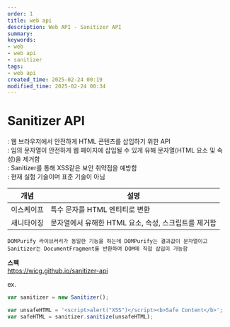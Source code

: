 ```yaml
---
order: 1
title: web api
description: Web API - Sanitizer API
summary:
keywords:
- web
- web api
- sanitizer
tags:
- web api
created_time: 2025-02-24 00:19
modified_time: 2025-02-24 00:34
---
```


# Sanitizer API
: 웹 브라우저에서 안전하게 HTML 콘텐츠를 삽입하기 위한 API  
: 임의 문자열이 안전하게 웹 페이지에 삽입될 수 있게 유해 문자열(HTML 요소 및 속성)을 제거함  
: Sanitizer를 통해 XSS같은 보안 취약점을 예방함  
: 현재 실험 기술이며 표준 기술이 아님  

개념 | 설명
---|---
이스케이프 | 특수 문자를 HTML 엔티티로 변환
새니타이징 | 문자열에서 유해한 HTML 요소, 속성, 스크립트를 제거함

```
DOMPurify 라이브러리가 동일한 기능을 하는데 DOMPurify는 결과값이 문자열이고
Sanitizer는 DocumentFragment를 반환하여 DOM에 직접 삽입이 가능함 
```


**스펙**  
https://wicg.github.io/sanitizer-api


ex.
```js
var sanitizer = new Sanitizer();

var unsafeHTML = '<script>alert("XSS")</script><b>Safe Content</b>';
var safeHTML = sanitizer.sanitize(unsafeHTML);
```